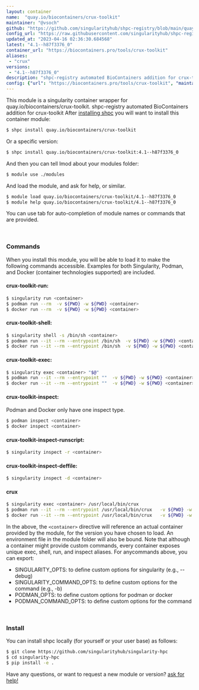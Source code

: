 ```yaml
---
layout: container
name:  "quay.io/biocontainers/crux-toolkit"
maintainer: "@vsoch"
github: "https://github.com/singularityhub/shpc-registry/blob/main/quay.io/biocontainers/crux-toolkit/container.yaml"
config_url: "https://raw.githubusercontent.com/singularityhub/shpc-registry/main/quay.io/biocontainers/crux-toolkit/container.yaml"
updated_at: "2023-04-16 02:36:30.684568"
latest: "4.1--h87f3376_0"
container_url: "https://biocontainers.pro/tools/crux-toolkit"
aliases:
 - "crux"
versions:
 - "4.1--h87f3376_0"
description: "shpc-registry automated BioContainers addition for crux-toolkit"
config: {"url": "https://biocontainers.pro/tools/crux-toolkit", "maintainer": "@vsoch", "description": "shpc-registry automated BioContainers addition for crux-toolkit", "latest": {"4.1--h87f3376_0": "sha256:0438c28b84c662a60bb8b11f057aefd2045e565928fddb86e639610072c266b0"}, "tags": {"4.1--h87f3376_0": "sha256:0438c28b84c662a60bb8b11f057aefd2045e565928fddb86e639610072c266b0"}, "docker": "quay.io/biocontainers/crux-toolkit", "aliases": {"crux": "/usr/local/bin/crux"}}
---
```


This module is a singularity container wrapper for quay.io/biocontainers/crux-toolkit.
shpc-registry automated BioContainers addition for crux-toolkit
After [installing shpc](#install) you will want to install this container module:


```bash
$ shpc install quay.io/biocontainers/crux-toolkit
```

Or a specific version:

```bash
$ shpc install quay.io/biocontainers/crux-toolkit:4.1--h87f3376_0
```

And then you can tell lmod about your modules folder:

```bash
$ module use ./modules
```

And load the module, and ask for help, or similar.

```bash
$ module load quay.io/biocontainers/crux-toolkit/4.1--h87f3376_0
$ module help quay.io/biocontainers/crux-toolkit/4.1--h87f3376_0
```

You can use tab for auto-completion of module names or commands that are provided.

<br>

### Commands

When you install this module, you will be able to load it to make the following commands accessible.
Examples for both Singularity, Podman, and Docker (container technologies supported) are included.

#### crux-toolkit-run:

```bash
$ singularity run <container>
$ podman run --rm  -v ${PWD} -w ${PWD} <container>
$ docker run --rm  -v ${PWD} -w ${PWD} <container>
```

#### crux-toolkit-shell:

```bash
$ singularity shell -s /bin/sh <container>
$ podman run --it --rm --entrypoint /bin/sh  -v ${PWD} -w ${PWD} <container>
$ docker run --it --rm --entrypoint /bin/sh  -v ${PWD} -w ${PWD} <container>
```

#### crux-toolkit-exec:

```bash
$ singularity exec <container> "$@"
$ podman run --it --rm --entrypoint ""  -v ${PWD} -w ${PWD} <container> "$@"
$ docker run --it --rm --entrypoint ""  -v ${PWD} -w ${PWD} <container> "$@"
```

#### crux-toolkit-inspect:

Podman and Docker only have one inspect type.

```bash
$ podman inspect <container>
$ docker inspect <container>
```

#### crux-toolkit-inspect-runscript:

```bash
$ singularity inspect -r <container>
```

#### crux-toolkit-inspect-deffile:

```bash
$ singularity inspect -d <container>
```


#### crux

```bash
$ singularity exec <container> /usr/local/bin/crux
$ podman run --it --rm --entrypoint /usr/local/bin/crux   -v ${PWD} -w ${PWD} <container> -c " $@"
$ docker run --it --rm --entrypoint /usr/local/bin/crux   -v ${PWD} -w ${PWD} <container> -c " $@"
```



In the above, the `<container>` directive will reference an actual container provided
by the module, for the version you have chosen to load. An environment file in the
module folder will also be bound. Note that although a container
might provide custom commands, every container exposes unique exec, shell, run, and
inspect aliases. For anycommands above, you can export:

 - SINGULARITY_OPTS: to define custom options for singularity (e.g., --debug)
 - SINGULARITY_COMMAND_OPTS: to define custom options for the command (e.g., -b)
 - PODMAN_OPTS: to define custom options for podman or docker
 - PODMAN_COMMAND_OPTS: to define custom options for the command

<br>

### Install

You can install shpc locally (for yourself or your user base) as follows:

```bash
$ git clone https://github.com/singularityhub/singularity-hpc
$ cd singularity-hpc
$ pip install -e .
```

Have any questions, or want to request a new module or version? [ask for help!](https://github.com/singularityhub/singularity-hpc/issues)